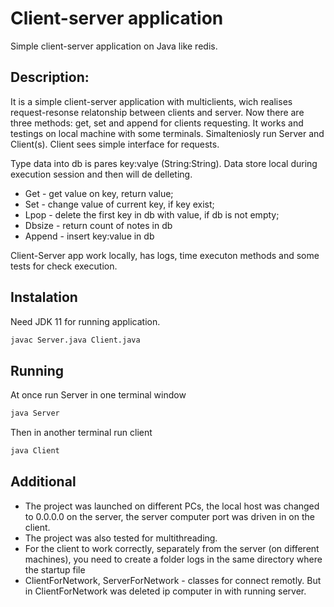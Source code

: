 # Client-server application
Simple client-server application on Java like redis.
## Description: 
It is a simple client-server application with multiclients, wich realises request-resonse relatonship between clients and server. Now there are three methods: get, set and append for clients requesting. It works and testings on local machine with some terminals. Simalteniosly run Server and Client(s). Client sees simple interface for requests.

Type data into db is pares key:valye (String:String). Data store local during execution session and then will de delleting.

* Get - get value on key, return value;
* Set - change value of current key, if key exist;
* Lpop - delete the first key in db with value, if db is not empty;
* Dbsize - return count of notes in db
* Append - insert key:value in db

Client-Server app work locally, has logs, time executon methods and some tests for check execution.

## Instalation
Need JDK 11 for running application.
```bash
javac Server.java Client.java
```
## Running
At once run Server in one terminal window
```bash
java Server
```
Then in another terminal run client
```bash
java Client
```
## Additional

* The project was launched on different PCs, the local host was changed to 0.0.0.0 on the server, the server computer port was driven in on the client. 
* The project was also tested for multithreading.
* For the client to work correctly, separately from the server (on different machines), you need to create a folder logs in the same directory where the startup file
* ClientForNetwork, ServerForNetwork - classes for connect remotly. But in ClientForNetwork was deleted ip computer in with running server.